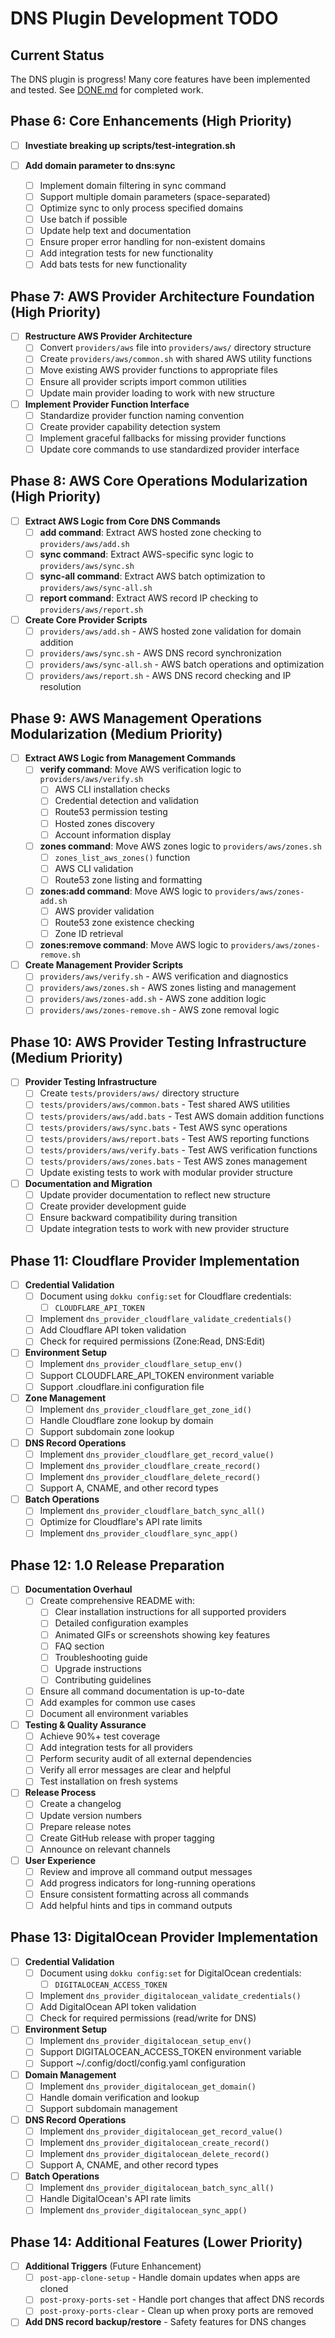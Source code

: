 # DNS Plugin Development TODO

## Current Status

The DNS plugin is progress! Many core features have been implemented and tested. See [DONE.md](./DONE.md) for completed work.

## Phase 6: Core Enhancements (High Priority)

- [ ] **Investiate breaking up scripts/test-integration.sh**

- [ ] **Add domain parameter to dns:sync**
  - [ ] Implement domain filtering in sync command
  - [ ] Support multiple domain parameters (space-separated)
  - [ ] Optimize sync to only process specified domains
  - [ ] Use batch if possible
  - [ ] Update help text and documentation
  - [ ] Ensure proper error handling for non-existent domains
  - [ ] Add integration tests for new functionality
  - [ ] Add bats tests for new functionality

## Phase 7: AWS Provider Architecture Foundation (High Priority)

- [ ] **Restructure AWS Provider Architecture**
  - [ ] Convert `providers/aws` file into `providers/aws/` directory structure
  - [ ] Create `providers/aws/common.sh` with shared AWS utility functions
  - [ ] Move existing AWS provider functions to appropriate files
  - [ ] Ensure all provider scripts import common utilities
  - [ ] Update main provider loading to work with new structure

- [ ] **Implement Provider Function Interface**
  - [ ] Standardize provider function naming convention
  - [ ] Create provider capability detection system
  - [ ] Implement graceful fallbacks for missing provider functions
  - [ ] Update core commands to use standardized provider interface

## Phase 8: AWS Core Operations Modularization (High Priority)

- [ ] **Extract AWS Logic from Core DNS Commands**
  - [ ] **add command**: Extract AWS hosted zone checking to `providers/aws/add.sh`
  - [ ] **sync command**: Extract AWS-specific sync logic to `providers/aws/sync.sh`
  - [ ] **sync-all command**: Extract AWS batch optimization to `providers/aws/sync-all.sh`
  - [ ] **report command**: Extract AWS record IP checking to `providers/aws/report.sh`

- [ ] **Create Core Provider Scripts**
  - [ ] `providers/aws/add.sh` - AWS hosted zone validation for domain addition
  - [ ] `providers/aws/sync.sh` - AWS DNS record synchronization
  - [ ] `providers/aws/sync-all.sh` - AWS batch operations and optimization
  - [ ] `providers/aws/report.sh` - AWS DNS record checking and IP resolution

## Phase 9: AWS Management Operations Modularization (Medium Priority)

- [ ] **Extract AWS Logic from Management Commands**
  - [ ] **verify command**: Move AWS verification logic to `providers/aws/verify.sh`
    - [ ] AWS CLI installation checks
    - [ ] Credential detection and validation
    - [ ] Route53 permission testing
    - [ ] Hosted zones discovery
    - [ ] Account information display
  - [ ] **zones command**: Move AWS zones logic to `providers/aws/zones.sh`
    - [ ] `zones_list_aws_zones()` function
    - [ ] AWS CLI validation
    - [ ] Route53 zone listing and formatting
  - [ ] **zones:add command**: Move AWS logic to `providers/aws/zones-add.sh`
    - [ ] AWS provider validation
    - [ ] Route53 zone existence checking
    - [ ] Zone ID retrieval
  - [ ] **zones:remove command**: Move AWS logic to `providers/aws/zones-remove.sh`

- [ ] **Create Management Provider Scripts**
  - [ ] `providers/aws/verify.sh` - AWS verification and diagnostics
  - [ ] `providers/aws/zones.sh` - AWS zones listing and management
  - [ ] `providers/aws/zones-add.sh` - AWS zone addition logic
  - [ ] `providers/aws/zones-remove.sh` - AWS zone removal logic

## Phase 10: AWS Provider Testing Infrastructure (Medium Priority)

- [ ] **Provider Testing Infrastructure**
  - [ ] Create `tests/providers/aws/` directory structure
  - [ ] `tests/providers/aws/common.bats` - Test shared AWS utilities
  - [ ] `tests/providers/aws/add.bats` - Test AWS domain addition functions
  - [ ] `tests/providers/aws/sync.bats` - Test AWS sync operations
  - [ ] `tests/providers/aws/report.bats` - Test AWS reporting functions
  - [ ] `tests/providers/aws/verify.bats` - Test AWS verification functions
  - [ ] `tests/providers/aws/zones.bats` - Test AWS zones management
  - [ ] Update existing tests to work with modular provider structure

- [ ] **Documentation and Migration**
  - [ ] Update provider documentation to reflect new structure
  - [ ] Create provider development guide
  - [ ] Ensure backward compatibility during transition
  - [ ] Update integration tests to work with new provider structure

## Phase 11: Cloudflare Provider Implementation

- [ ] **Credential Validation**
  - [ ] Document using `dokku config:set` for Cloudflare credentials:
    - [ ] `CLOUDFLARE_API_TOKEN`
  - [ ] Implement `dns_provider_cloudflare_validate_credentials()`
  - [ ] Add Cloudflare API token validation
  - [ ] Check for required permissions (Zone:Read, DNS:Edit)

- [ ] **Environment Setup**
  - [ ] Implement `dns_provider_cloudflare_setup_env()`
  - [ ] Support CLOUDFLARE_API_TOKEN environment variable
  - [ ] Support .cloudflare.ini configuration file

- [ ] **Zone Management**
  - [ ] Implement `dns_provider_cloudflare_get_zone_id()`
  - [ ] Handle Cloudflare zone lookup by domain
  - [ ] Support subdomain zone lookup

- [ ] **DNS Record Operations**
  - [ ] Implement `dns_provider_cloudflare_get_record_value()`
  - [ ] Implement `dns_provider_cloudflare_create_record()`
  - [ ] Implement `dns_provider_cloudflare_delete_record()`
  - [ ] Support A, CNAME, and other record types

- [ ] **Batch Operations**
  - [ ] Implement `dns_provider_cloudflare_batch_sync_all()`
  - [ ] Optimize for Cloudflare's API rate limits
  - [ ] Implement `dns_provider_cloudflare_sync_app()`

## Phase 12: 1.0 Release Preparation

- [ ] **Documentation Overhaul**
  - [ ] Create comprehensive README with:
    - [ ] Clear installation instructions for all supported providers
    - [ ] Detailed configuration examples
    - [ ] Animated GIFs or screenshots showing key features
    - [ ] FAQ section
    - [ ] Troubleshooting guide
    - [ ] Upgrade instructions
    - [ ] Contributing guidelines
  - [ ] Ensure all command documentation is up-to-date
  - [ ] Add examples for common use cases
  - [ ] Document all environment variables

- [ ] **Testing & Quality Assurance**
  - [ ] Achieve 90%+ test coverage
  - [ ] Add integration tests for all providers
  - [ ] Perform security audit of all external dependencies
  - [ ] Verify all error messages are clear and helpful
  - [ ] Test installation on fresh systems

- [ ] **Release Process**
  - [ ] Create a changelog
  - [ ] Update version numbers
  - [ ] Prepare release notes
  - [ ] Create GitHub release with proper tagging
  - [ ] Announce on relevant channels

- [ ] **User Experience**
  - [ ] Review and improve all command output messages
  - [ ] Add progress indicators for long-running operations
  - [ ] Ensure consistent formatting across all commands
  - [ ] Add helpful hints and tips in command outputs

## Phase 13: DigitalOcean Provider Implementation

- [ ] **Credential Validation**
  - [ ] Document using `dokku config:set` for DigitalOcean credentials:
    - [ ] `DIGITALOCEAN_ACCESS_TOKEN`
  - [ ] Implement `dns_provider_digitalocean_validate_credentials()`
  - [ ] Add DigitalOcean API token validation
  - [ ] Check for required permissions (read/write for DNS)

- [ ] **Environment Setup**
  - [ ] Implement `dns_provider_digitalocean_setup_env()`
  - [ ] Support DIGITALOCEAN_ACCESS_TOKEN environment variable
  - [ ] Support ~/.config/doctl/config.yaml configuration

- [ ] **Domain Management**
  - [ ] Implement `dns_provider_digitalocean_get_domain()`
  - [ ] Handle domain verification and lookup
  - [ ] Support subdomain management

- [ ] **DNS Record Operations**
  - [ ] Implement `dns_provider_digitalocean_get_record_value()`
  - [ ] Implement `dns_provider_digitalocean_create_record()`
  - [ ] Implement `dns_provider_digitalocean_delete_record()`
  - [ ] Support A, CNAME, and other record types

- [ ] **Batch Operations**
  - [ ] Implement `dns_provider_digitalocean_batch_sync_all()`
  - [ ] Handle DigitalOcean's API rate limits
  - [ ] Implement `dns_provider_digitalocean_sync_app()`

## Phase 14: Additional Features (Lower Priority)

- [ ] **Additional Triggers** (Future Enhancement)
  - [ ] `post-app-clone-setup` - Handle domain updates when apps are cloned
  - [ ] `post-proxy-ports-set` - Handle port changes that affect DNS records
  - [ ] `post-proxy-ports-clear` - Clean up when proxy ports are removed

- [ ] **Add DNS record backup/restore** - Safety features for DNS changes
